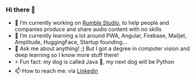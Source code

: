 ### Hi there 👋


- 🔭 I’m currently working on [Rumble Studio](https://rumble.studio), to help people and companies produce and share audio content with no skills
- 🌱 I’m currently learning a lot around PWA, Angular, Firebase, Mailjet, Amplitude, HuggingFace, Startup founding...
- 💬 Ask me about anything! ;) But I got a degree in computer vision and deep learning so I know more stuff there!
- ⚡ Fun fact: my dog is called Java 💛, my next dog will be Python
- 📫 How to reach me: via [Linkedin](https://www.linkedin.com/in/jorisguerry/)


<!--
**jorisgu/jorisgu** is a ✨ _special_ ✨ repository because its `README.md` (this file) appears on your GitHub profile.

Here are some ideas to get you started:

- 🔭 I’m currently working on ...
- 🌱 I’m currently learning ...
- 👯 I’m looking to collaborate on ...
- 🤔 I’m looking for help with ...
- 💬 Ask me about ...
- 📫 How to reach me: ...
- 😄 Pronouns: ...
- ⚡ Fun fact: ...
-->
